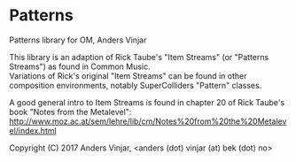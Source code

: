 # Patterns

Patterns library for OM, Anders Vinjar

This library is an adaption of Rick Taube's "Item Streams" (or "Patterns Streams") as found in Common Music.  
Variations of Rick's original "Item Streams" can be found in other composition environments, notably SuperColliders "Pattern" classes.

A good general intro to Item Streams is found in chapter 20 of Rick Taube's book "Notes from the Metalevel": 
http://www.moz.ac.at/sem/lehre/lib/cm/Notes%20from%20the%20Metalevel/index.html

Copyright (C) 2017 Anders Vinjar, <anders (dot) vinjar (at) bek (dot) no>
